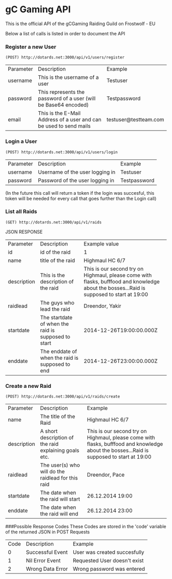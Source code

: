 gC Gaming API
=============

This is the official API of the gCGaming Raiding Guild on Frostwolf - EU

Below a list of calls is listed in order to document the API

### Register a new User
<pre><code>(POST) http://dotards.net:3000/api/v1/users/register
</code></pre> 
<table>
  <tr>
    <td>Parameter</td>
    <td>Description</td>
    <td>Example</td>
  </tr>
    <tr>
    <td>username</td>
    <td>This is the username of a user</td>
    <td>Testuser</td>
  </tr>
    <tr>
    <td>password</td>
    <td>This represents the password of a user (will be Base64 encoded)</td>
    <td>Testpassword</td>
  </tr>
    <tr>
    <td>email</td>
    <td>This is the E-Mail Address of a user and can be used to send mails</td>
    <td>testuser@testteam.com</td>
  </tr>
</table>

### Login a User
<pre><code>(POST) http://dotards.net:3000/api/v1/users/login
</code></pre> 
<table>
  <tr>
    <td>Parameter</td>
    <td>Description</td>
    <td>Example</td>
  </tr>
    <tr>
    <td>username</td>
    <td>Username of the user logging in</td>
    <td>Testuser</td>
  </tr>
    <tr>
    <td>password</td>
    <td>Password of the user logging in</td>
    <td>Testpassword</td>
  </tr>
</table>
(In the future this call will return a token if the login was succesful, this token will be needed for every call that goes further than the Login call)

### List all Raids
<pre><code>(GET) http://dotards.net:3000/api/v1/raids
</code></pre> 
JSON RESPONSE
<table>
  <tr>
    <td>Parameter</td>
    <td>Description</td>
    <td>Example value</td>
  </tr>
  <tr>
    <td>id</td>
    <td>id of the raid</td>
    <td>1</td>
  </tr>
    <tr>
    <td>name</td>
    <td>title of the raid</td>
    <td>Highmaul HC 6/7</td>
  </tr>
    <tr>
    <td>description</td>
    <td>This is the description of the raid</td>
    <td>This is our second try on Highmaul, please come with flasks, bufffood and knowledge about the bosses...Raid is supposed to start at 19:00</td>
  </tr>
      <tr>
    <td>raidlead</td>
    <td>The guys who lead the raid</td>
    <td>Dreendor, Yakir</td>
  </tr>
    <tr>
    <td>startdate</td>
    <td>The startdate of when the raid is supposed to start</td>
    <td>2014-12-26T19:00:00.000Z</td>
  </tr>
      <tr>
    <td>enddate</td>
    <td>The enddate of when the raid is supposed to end</td>
    <td>2014-12-26T23:00:00.000Z</td>
  </tr>
  
</table>

### Create a new Raid
<pre><code>(POST) http://dotards.net:3000/api/v1/raids/create
</code></pre> 
<table>
  <tr>
    <td>Parameter</td>
    <td>Description</td>
    <td>Example</td>
  </tr>
  <tr>
    <td>name</td>
    <td>The title of the Raid</td>
    <td>Highmaul HC 6/7</td>
  </tr>
  <tr>
    <td>description</td>
    <td>A short description of the raid explaining goals etc.</td>
    <td>This is our second try on Highmaul, please come with flasks, bufffood and knowledge about the bosses...Raid is supposed to start at 19:00</td>
  </tr>
    <tr>
    <td>raidlead</td>
    <td>The user(s) who will do the raidlead for this raid</td>
    <td>Dreendor, Pace</td>
  </tr>
      <tr>
    <td>startdate</td>
    <td>The date when the raid will start</td>
    <td>26.12.2014 19:00</td>
  </tr>
      <tr>
    <td>enddate</td>
    <td>The date when the raid will end</td>
    <td>26.12.2014 23:00</td>
  </tr>
  
</table>

###Possible Response Codes
These Codes are stored in the 'code' variable of the returned JSON in POST Requests
<table>
  <tr>
    <td>Code</td>
    <td>Description</td>
    <td>Example</td>
  </tr>
  <tr>
    <td>0</td>
    <td>Successful Event</td>
    <td>User was created succesfully</td>
  </tr>
  <tr>
    <td>1</td>
    <td>Nil Error Event</td>
    <td>Requested User doesn't exist</td>
  </tr>
  <tr>
    <td>2</td>
    <td>Wrong Data Error</td>
    <td>Wrong password was entered</td>
  </tr>
</table>



